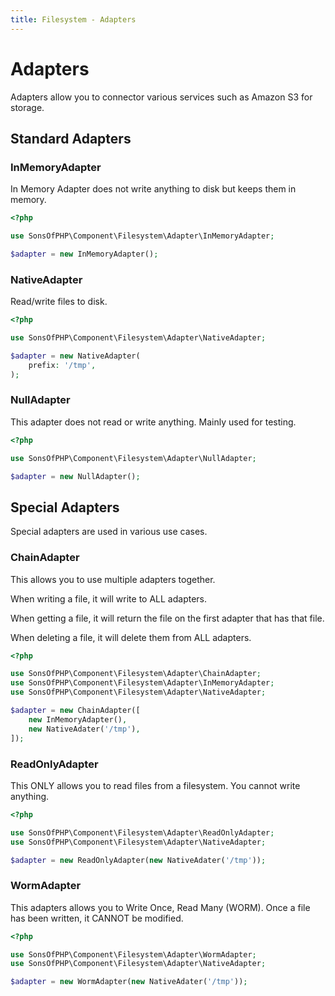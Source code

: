 ```yaml
---
title: Filesystem - Adapters
---
```


# Adapters

Adapters allow you to connector various services such as Amazon S3 for storage.

## Standard Adapters

### InMemoryAdapter

In Memory Adapter does not write anything to disk but keeps them in memory.

```php
<?php

use SonsOfPHP\Component\Filesystem\Adapter\InMemoryAdapter;

$adapter = new InMemoryAdapter();
```

### NativeAdapter

Read/write files to disk.

```php
<?php

use SonsOfPHP\Component\Filesystem\Adapter\NativeAdapter;

$adapter = new NativeAdapter(
    prefix: '/tmp',
);
```

### NullAdapter

This adapter does not read or write anything. Mainly used for testing.

```php
<?php

use SonsOfPHP\Component\Filesystem\Adapter\NullAdapter;

$adapter = new NullAdapter();
```

## Special Adapters

Special adapters are used in various use cases.

### ChainAdapter

This allows you to use multiple adapters together.

When writing a file, it will write to ALL adapters.

When getting a file, it will return the file on the first adapter that has that
file.

When deleting a file, it will delete them from ALL adapters.

```php
<?php

use SonsOfPHP\Component\Filesystem\Adapter\ChainAdapter;
use SonsOfPHP\Component\Filesystem\Adapter\InMemoryAdapter;
use SonsOfPHP\Component\Filesystem\Adapter\NativeAdapter;

$adapter = new ChainAdapter([
    new InMemoryAdapter(),
    new NativeAdater('/tmp'),
]);
```

### ReadOnlyAdapter

This ONLY allows you to read files from a filesystem. You cannot write anything.

```php
<?php

use SonsOfPHP\Component\Filesystem\Adapter\ReadOnlyAdapter;
use SonsOfPHP\Component\Filesystem\Adapter\NativeAdapter;

$adapter = new ReadOnlyAdapter(new NativeAdater('/tmp'));
```

### WormAdapter

This adapters allows you to Write Once, Read Many (WORM). Once a file has been
written, it CANNOT be modified.

```php
<?php

use SonsOfPHP\Component\Filesystem\Adapter\WormAdapter;
use SonsOfPHP\Component\Filesystem\Adapter\NativeAdapter;

$adapter = new WormAdapter(new NativeAdater('/tmp'));
```
